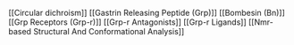[[Circular dichroism]]
[[Gastrin Releasing Peptide (Grp)]]
[[Bombesin (Bn)]]
[[Grp Receptors (Grp-r)]]
[[Grp-r Antagonists]]
[[Grp-r Ligands]]
[[Nmr-based Structural And Conformational Analysis]]
